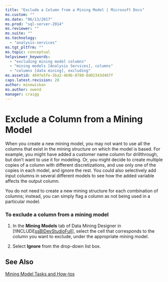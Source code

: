 ```yaml
---
title: "Exclude a Column from a Mining Model | Microsoft Docs"
ms.custom: ""
ms.date: "06/13/2017"
ms.prod: "sql-server-2014"
ms.reviewer: ""
ms.suite: ""
ms.technology: 
  - "analysis-services"
ms.tgt_pltfrm: ""
ms.topic: conceptual
helpviewer_keywords: 
  - "excluding mining model columns"
  - "mining models [Analysis Services], columns"
  - "columns [data mining], excluding"
ms.assetid: 404fe5fe-3ba2-4b9b-8780-0d02343d467f
caps.latest.revision: 28
author: minewiskan
ms.author: owend
manager: craigg
---
```

# Exclude a Column from a Mining Model
  When you create a new mining model, you may not want to use all the columns that exist in the mining structure on which the model is based. For example, you might have added a customer name column for drillthrough, but don’t want to use it for modeling. Or, you might decide to create multiple copies of a column with different discretizations, and use only one of the copies in each model, and ignore the rest. You could also selectively add input columns in several different models to see how the added variable affects the output column.  
  
 You do not need to create a new mining structure for each combination of columns; instead, you can simply flag a column as not being used in a particular model.  
  
### To exclude a column from a mining model  
  
1.  In the **Mining Models** tab of Data Mining Designer in [!INCLUDE[ssBIDevStudioFull](../../includes/ssbidevstudiofull-md.md)], select the cell that corresponds to the column you want to exclude, under the appropriate mining model.  
  
2.  Select **Ignore** from the drop-down list box.  
  
## See Also  
 [Mining Model Tasks and How-tos](mining-model-tasks-and-how-tos.md)  
  
  
